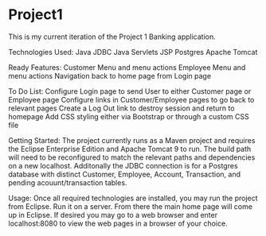 # Project1
This is my current iteration of the Project 1 Banking application. 

Technologies Used:
  Java
  JDBC
  Java Servlets
  JSP
  Postgres
  Apache Tomcat
  
Ready Features:
  Customer Menu and menu actions
  Employee Menu and menu actions
  Navigation back to home page from Login page
  
To Do List:
  Configure Login page to send User to either Customer page or Employee page
  Configure links in Customer/Employee pages to go back to relevant pages
  Create a Log Out link to destroy session and  return to homepage
  Add CSS styling either via Bootstrap or through a custom CSS file
  
  
Getting Started:
  The project currently runs as a Maven project and requires the Eclipse Enterprise Edition and Apache Tomcat 9 to run.
  The build path will need to be reconfigured to match the relevant paths and dependencies on a new localhost.
  Additonally the JDBC connection is for a Postgres database with distinct Customer, Employee, Account, Transaction, and pending acouunt/transaction tables.

Usage:
  Once all required technologies are installed, you may run the project from Eclipse. Run it on a server. From there the main home page will come up in Eclipse. If desired you may go to a web browser and enter localhost:8080 to view the web pages in a browser of your choice.
